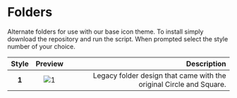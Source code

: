 Folders
=============

Alternate folders for use with our base icon theme. To install simply download the repository and run the script. When prompted select the style number of your choice.


| Style | Preview  | Description |
| :------------: |:---------------:| -----:|
| **1** | ![1](https://raw.githubusercontent.com/numixproject/numix-folders/master/1/preview.png) | Legacy folder design that came with the original Circle and Square. |
